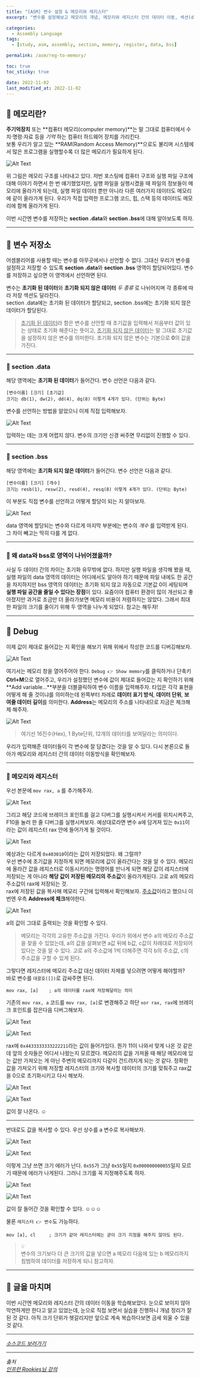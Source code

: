 ```yaml
---
title: "[ASM] 변수 설정 & 메모리와 레지스터"
excerpt: "변수를 설정해보고 메모리의 개념, 메모리와 레지스터 간의 데이터 이동, 섹션(data, bss)에 대해 알아보기"

categories:
  - Assembly Language
tags:
  - [study, asm, assembly, section, memory, register, data, bss]

permalink: /asm/reg-to-memory/

toc: true
toc_sticky: true

date: 2022-11-02
last_modified_at: 2022-11-02
---
```


## 👻 메모리란?
**주기억장치** 또는 **컴퓨터 메모리(computer memory)**는 말 그대로 컴퓨터에서 수치·명령·자료 등을 _기억_ 하는 컴퓨터 하드웨어 장치를 가리킨다.   
보통 우리가 알고 있는 **RAM(Random Access Memory)**으로도 불리며 시스템에서 많은 프로그램을 실행할수록 더 많은 메모리가 필요하게 된다.   

![Alt Text](/assets/images/posts_img/reg-to-memory/memory-structure.png)   

위 그림은 메모리 구조를 나타내고 있다. 저번 포스팅에 컴퓨터 구조와 실행 파일 구조에 대해 이야기 하면서 한 번 얘기했었지만, 실행 파일을 실행시켰을 때 파일의 정보들이 메모리에 올라가게 되는데, 실행 파일 데이터 뿐만 아니라 다른 여러가지 데이터도 메모리에 같이 올라가게 된다. 우리가 직접 입력한 프로그램 코드, 힙, 스택 등의 데이터도 메모리에 함께 올라가게 된다.   

이번 시간엔 변수를 저장하는 **section .data**와 **section .bss**에 대해 알아보도록 하자.

***

## 👻 변수 저장소
어셈블리어를 사용할 때는 변수를 아무곳에서나 선언할 수 없다. 그대신 우리가 변수를 설정하고 저장할 수 있도록 **section .data**와 **section .bss** 영역이 할당되어있다. 변수를 저장하고 싶으면 이 영역에서 선언하면 된다.   

변수는 **초기화 된 데이터**와 **초기화 되지 않은 데이터** _두 종류_ 로 나뉘어지며 각 종류에 따라 저장 섹션도 달라진다.   
section .data에는 초기화 된 데이터가 할당되고, section .bss에는 초기화 되지 않은 데이터가 할당된다.   
> <u>초기화 된 데이터</u>라 함은 변수를 선언할 때 초기값을 입력해서 처음부터 값이 있는 상태로 초기화 해준다는 뜻이고, <u>초기화 되지 않은 데이터</u>는 말 그대로 초기값을 설정하지 않은 변수를 의미한다. 초기화 되지 않은 변수는 기본으로 **0**의 값을 가진다.

***

### 🌱 section .data
해당 영역에는 **초기화 된 데이터**가 들어간다. 변수 선언은 다음과 같다.   

```
[변수이름] [크기] [초기값]
크기는 db(1), dw(2), dd(4), dq(8) 이렇게 4개가 있다. (단위는 Byte)
```

변수를 선언하는 방법을 알았으니 이제 직접 입력해보자.

![Alt Text](/assets/images/posts_img/reg-to-memory/section-data.PNG)   

입력하는 데는 크게 어렵지 않다. 변수의 크기만 신경 써주면 무리없이 진행할 수 있다.   

***

### 🌱 section .bss
해당 영역에는 **초기화 되지 않은 데이터**가 들어간다. 변수 선언은 다음과 같다.

```
[변수이름] [크기] [개수]
크기는 resb(1), resw(2), resd(4), resq(8) 이렇게 4개가 있다. (단위는 Byte)
```

이 부분도 직접 변수를 선언하고 어떻게 할당이 되는 지 알아보자.   

![Alt Text](/assets/images/posts_img/reg-to-memory/section-bss.PNG)   

data 영역에 할당되는 변수와 다르게 마지막 부분에는 변수의 _개수_ 를 입력받게 된다. 그 차이 빼고는 딱히 다를 게 없다.

***

### 🌱 왜 data와 bss로 영역이 나뉘어졌을까?
사실 두 데이터 간의 차이는 초기화 유무밖에 없다. 하지만 실행 파일을 생각해 봤을 때, 실행 파일의 data 영역의 데이터는 어디에서도 알아야 하기 때문에 파일 내에도 한 공간을 차지하지만 bss 영역의 데이터는 초기화 되지 않고 자동으로 기본값 0이 세팅되며 **실행 파일 공간을 줄일 수 있다는 장점**이 있다. 요즘이야 컴퓨터 환경이 많이 개선되고 좋아졌지만 과거로 조금만 더 올라가보면 메모리 비용이 저렴하지는 않았다. 그래서 최대한 파일의 크기를 줄이기 위해 두 영역을 나누게 되었다. 참고는 해두자!

***

## 👻 Debug
이제 값이 제대로 들어갔는 지 확인을 해보기 위해 위에서 작성한 코드를 디버깅해보자.   

![Alt Text](/assets/images/posts_img/reg-to-memory/debug-1.PNG)   

여기서는 메모리 창을 열어주어야 한다. ``` Debug 👉 Show memory ```를 클릭하거나 단축키 **Ctrl+M**으로 열어주고, 우리가 설정했던 변수에 값이 제대로 들어갔는 지 확인하기 위해 **Add variable...**부분을 더블클릭하여 변수 이름을 입력해주자. 타입은 각각 표현을 어떻게 해 줄 것이냐를 의미하는데 왼쪽부터 차례로 **데이터 표기 방식**, **데이터 단위**, **보여줄 데이터 길이**를 의미한다. **Address**는 메모리의 주소를 나타내므로 지금은 체크해제 해주자.   

![Alt Text](/assets/images/posts_img/reg-to-memory/memory-result.PNG)   

> 여기선 16진수(Hex), 1 Byte단위, 12개의 데이터를 보여달라는 의미이다.   

우리가 입력해준 데이터들이 각 변수에 잘 담겼다는 것을 알 수 있다. 다시 본론으로 돌아가 메모리와 레지스터 간의 데이터 이동방식을 확인해보자.

***

### 🌱 메모리와 레지스터
우선 본문에 ```mov rax, a``` 를 추가해주자.   

![Alt Text](/assets/images/posts_img/reg-to-memory/debug-2.PNG)   

그리고 해당 코드에 브레이크 포인트를 걸고 디버그를 실행시켜서 커서를 위치시켜주고, F10을 눌러 한 줄 디버그를 실행시켜보자. 예상대로라면 변수 a에 담겨져 있는 ```0x11```이라는 값이 레지스터 rax 안에 들어가게 될 것이다.   

![Alt Text](/assets/images/posts_img/reg-to-memory/debug-3-reg-result.PNG)   

예상과는 다르게 ```0x403010```이라는 값이 저장되었다. 왜 그럴까?   
우선 변수에 초기값을 지정하게 되면 메모리에 값이 올라간다는 것을 알 수 있다. 메모리에 올라간 값을 레지스터로 이동시키라는 명령어를 만나게 되면 해당 값이 레지스터에 저장되는 게 아니라 **해당 값이 저장된 메모리의 주소값**이 올라가게된다. 고로 a의 메모리 주소값이 rax에 저장되는 것.   
rax에 저장된 값을 복사해 메모리 구간에 입력해서 확인해보자. <u>주소값</u>이라고 했으니 이번엔 우측 **Address에 체크**해야한다.   

![Alt Text](/assets/images/posts_img/reg-to-memory/memory-3.PNG)   

a의 값이 그대로 출력되는 것을 확인할 수 있다.   

> 메모리는 각각의 고유한 주소값을 가진다. 우리가 위에서 변수 a의 메모리 주소값을 찾을 수 있었는데, a의 값을 살펴보면 a값 뒤에 b값, c값이 차례대로 저장되어 있다는 것을 알 수 있다. 고로 a의 주소값에 1씩 더해주면 각각 b의 주소값, c의 주소값을 구할 수 있게 된다.   

그렇다면 레지스터에 메모리 주소값 대신 데이터 자체를 넣으려면 어떻게 해야할까?   
바로 변수를 ```대괄호([])```로 감싸주면 된다.

```
mov rax, [a]    ; a의 데이터를 rax에 저장해달라는 의미
```

기존의 ```mov rax, a``` 코드를 ```mov rax, [a]```로 변경해주고 하단 ```xor rax, rax```에 브레이크 포인트를 잡은다음 디버그해보자.   

![Alt Text](/assets/images/posts_img/reg-to-memory/debug-4.PNG)   

![Alt Text](/assets/images/posts_img/reg-to-memory/debug-4-reg-result.PNG)   

rax에 ```0x4433333333222211```라는 값이 들어가있다. 뭔가 11이 나와서 맞게 나온 것 같은데 앞의 숫자들은 어디서 나왔는지 모르겠다. 메모리의 값을 가져올 때 해당 메모리에 있는 값만 가져오는 게 아닌 주변의 메모리까지 다같이 건드려지게 되는 것 같다. 정확한 값을 가져오기 위해 저장할 레지스터의 크기와 복사할 데이터의 크기를 맞춰주고 rax값을 0으로 초기화시키고 다시 해보자.   

![Alt Text](/assets/images/posts_img/reg-to-memory/debug-5.PNG)   

![Alt Text](/assets/images/posts_img/reg-to-memory/debug-5-reg-result.PNG)   

값이 잘 나온다. ☺

***

반대로도 값을 복사할 수 있다. 우선 상수를 a 변수로 복사해보자.   

![Alt Text](/assets/images/posts_img/reg-to-memory/cst-to-variable.PNG)   

![Alt Text](/assets/images/posts_img/reg-to-memory/error-msg.PNG)   

이렇게 그냥 쓰면 크기 에러가 난다. ```0x55```가 그냥 ```0x55```일지 ```0x000000000055```일지 모르기 때문에 에러가 나게된다. 그러니 크기를 꼭 지정해주도록 하자.   

![Alt Text](/assets/images/posts_img/reg-to-memory/cst-to-variable-2.PNG)   

![Alt Text](/assets/images/posts_img/reg-to-memory/cst-to-variable-2-result.PNG)   

값이 잘 들어간 것을 확인할 수 있다. ☺☺☺   

물론 ```레지스터 👉 변수```도 가능하다.   

```
mov [a], cl     ; 크기가 같아 레지스터에는 굳이 크기 지정을 해주지 않아도 된다.
```

> 💡   
변수의 크기보다 더 큰 크기의 값을 넣으면 a 메모리 다음에 있는 b 메모리까지 침범하여 데이터를 저장하게 되니 참고하자.


***

## 👻 글을 마치며
이번 시간엔 메모리와 레지스터 간의 데이터 이동을 학습해보았다. 눈으로 보이지 않아 막연하게만 한다고 알고 있었는데, 눈으로 직접 보면서 실습을 진행하니 개념 정리가 잘 된 것 같다. 아직 크기 단위가 헷갈리지만 앞으로 계속 복습하다보면 금세 외울 수 있을 것 같다.

***

_[소스코드 보러가기](https://github.com/choi-dan-di/study_assembly/blob/master/register/reg-to-memory.asm)_

***

_출처_   
_[인프런 Rookies님 강의](https://inf.run/bje8)_   